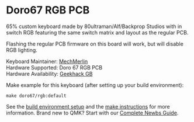 # Doro67 RGB PCB

65% custom keyboard made by 80ultraman/Alf/Backprop Studios with in switch RGB featuring the same switch matrix and layout as the regular PCB. 

Flashing the regular PCB firmware on this board will work, but will disable RGB lighting. 

Keyboard Maintainer: [MechMerlin](https://github.com/mechmerlin)  
Hardware Supported: Doro 67 RGB PCB  
Hardware Availability: [Geekhack GB](https://geekhack.org/index.php?topic=97265.0)

Make example for this keyboard (after setting up your build environment):

    make doro67/rgb:default

See the [build environment setup](https://docs.qmk.fm/#/getting_started_build_tools) and the [make instructions](https://docs.qmk.fm/#/getting_started_make_guide) for more information. Brand new to QMK? Start with our [Complete Newbs Guide](https://docs.qmk.fm/#/newbs).
